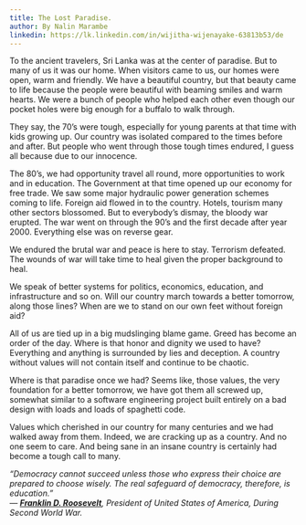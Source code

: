```yaml
---
title: The Lost Paradise.
author: By Nalin Marambe
linkedin: https://lk.linkedin.com/in/wijitha-wijenayake-63813b53/de
---
```


To the ancient travelers, Sri Lanka was at the center of paradise. But
to many of us it was our home. When visitors came to us, our homes were
open, warm and friendly. We have a beautiful country, but that beauty
came to life because the people were beautiful with beaming smiles and
warm hearts. We were a bunch of people who helped each other even though
our pocket holes were big enough for a buffalo to walk through.

They say, the 70’s were tough, especially for young parents at that time
with kids growing up. Our country was isolated compared to the times
before and after. But people who went through those tough times endured,
I guess all because due to our innocence.

The 80’s, we had opportunity travel all round, more opportunities to
work and in education. The Government at that time opened up our economy
for free trade. We saw some major hydraulic power generation schemes
coming to life. Foreign aid flowed in to the country. Hotels, tourism
many other sectors blossomed. But to everybody’s dismay, the bloody war
erupted. The war went on through the 90’s and the first decade after
year 2000. Everything else was on reverse gear.

We endured the brutal war and peace is here to stay. Terrorism defeated.
The wounds of war will take time to heal given the proper background to
heal.

We speak of better systems for politics, economics, education, and
infrastructure and so on. Will our country march towards a better
tomorrow, along those lines? When are we to stand on our own feet
without foreign aid?

All of us are tied up in a big mudslinging blame game. Greed has become
an order of the day. Where is that honor and dignity we used to have?
Everything and anything is surrounded by lies and deception. A country
without values will not contain itself and continue to be chaotic.

Where is that paradise once we had? Seems like, those values, the very
foundation for a better tomorrow, we have got them all screwed up,
somewhat similar to a software engineering project built entirely on a
bad design with loads and loads of spaghetti code.

Values which cherished in our country for many centuries and we had
walked away from them. Indeed, we are cracking up as a country. And no
one seem to care. And being sane in an insane country is certainly had
become a tough call to many.

*“Democracy cannot succeed unless those who express their choice are
prepared to choose wisely. The real safeguard of democracy, therefore,
is education.”   
― *[***Franklin D.
Roosevelt***](https://www.goodreads.com/author/show/219075.Franklin_D_Roosevelt)*,
President of United States of America, During Second World War.*
